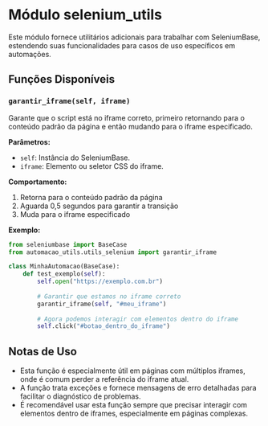 # Módulo selenium_utils

Este módulo fornece utilitários adicionais para trabalhar com SeleniumBase, estendendo suas funcionalidades para casos de uso específicos em automações.

## Funções Disponíveis

### `garantir_iframe(self, iframe)`

Garante que o script está no iframe correto, primeiro retornando para o conteúdo padrão da página e então mudando para o iframe especificado.

**Parâmetros:**
- `self`: Instância do SeleniumBase.
- `iframe`: Elemento ou seletor CSS do iframe.

**Comportamento:**
1. Retorna para o conteúdo padrão da página
2. Aguarda 0,5 segundos para garantir a transição
3. Muda para o iframe especificado

**Exemplo:**
```python
from seleniumbase import BaseCase
from automacao_utils.utils_selenium import garantir_iframe

class MinhaAutomacao(BaseCase):
    def test_exemplo(self):
        self.open("https://exemplo.com.br")
        
        # Garantir que estamos no iframe correto
        garantir_iframe(self, "#meu_iframe")
        
        # Agora podemos interagir com elementos dentro do iframe
        self.click("#botao_dentro_do_iframe")
```

## Notas de Uso

- Esta função é especialmente útil em páginas com múltiplos iframes, onde é comum perder a referência do iframe atual.
- A função trata exceções e fornece mensagens de erro detalhadas para facilitar o diagnóstico de problemas.
- É recomendável usar esta função sempre que precisar interagir com elementos dentro de iframes, especialmente em páginas complexas.

